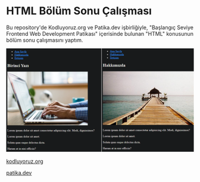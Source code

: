 # HTML Bölüm Sonu Çalışması

Bu repository'de Kodluyoruz.org ve Patika.dev işbirliğiyle, "Başlangıç Seviye Frontend Web Development Patikası" içerisinde bulunan "HTML" konusunun bölüm sonu çalışmasını yaptım.

![alt text](https://github.com/Axlope/html-training/blob/main/html-training.png)

<p><a href="https://kodluyoruz.org/">kodluyoruz.org</a><p>
<p><a href="https://www.patika.dev/">patika.dev</a><p>
